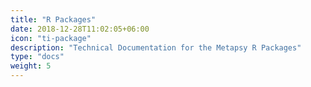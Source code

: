 ```yaml
---
title: "R Packages"
date: 2018-12-28T11:02:05+06:00
icon: "ti-package"
description: "Technical Documentation for the Metapsy R Packages"
type: "docs"
weight: 5
---
```

